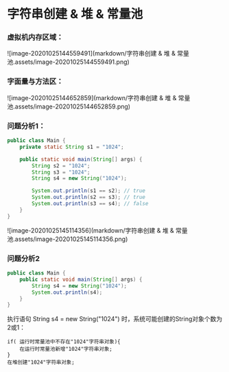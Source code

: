 # 字符串创建 & 堆 & 常量池

### 虚拟机内存区域：

![image-20201025144559491](markdown/字符串创建 & 堆 & 常量池.assets/image-20201025144559491.png)

### 字面量与方法区：

![image-20201025144652859](markdown/字符串创建 & 堆 & 常量池.assets/image-20201025144652859.png)

### 问题分析1：

```java
public class Main {
    private static String s1 = "1024";

    public static void main(String[] args) {
        String s2 = "1024";
        String s3 = "1024";
        String s4 = new String("1024");

        System.out.println(s1 == s2); // true
        System.out.println(s2 == s3); // true
        System.out.println(s3 == s4); // false
    }
}
```



![image-20201025145114356](markdown/字符串创建 & 堆 & 常量池.assets/image-20201025145114356.png)

### 问题分析2

```java
public class Main {
    public static void main(String[] args) {
        String s4 = new String("1024");
        System.out.println(s4);
    }
}
```

执行语句 String s4 = new String("1024") 时，系统可能创建的String对象个数为2或1：

``` pseudocode
if( 运行时常量池中不存在"1024"字符串对象){
    在运行时常量池新增"1024"字符串对象;
}
在堆创建"1024"字符串对象;
```